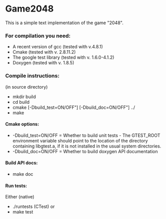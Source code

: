 # Game2048

This is a simple text implementation of the game "2048".

### For compilation you need:
* A recent version of gcc (tested with v.4.8.1)
* Cmake (tested with v. 2.8.11.2)
* The google test library (tested with v. 1.6.0-4.1.2)
* Doxygen (tested with v. 1.8.5)

### Compile instructions:
(in source directory)
* mkdir build
* cd build
* cmake [-Dbuild_test=ON/OFF"] [-Dbuild_doc=ON/OFF"] ../
* make

#### Cmake options:
* -Dbuild_test=ON/OFF = Whether to build unit tests - The GTEST_ROOT environment variable should point to the location of the directory containing libgtest.a, if it is not installed in the usual system directories.
* -Dbuild_doc=ON/OFF = Whether to build doxygen API documentation

#### Build API docs:
* make doc

#### Run tests:
Either (native)
* ./runtests (CTest)
or
* make test
